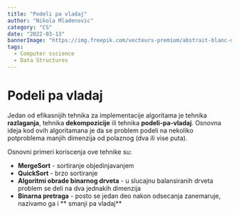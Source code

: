 ```yaml
---
title: "Podeli pa vladaj"
author: "Nikola Mladenovic"
category: "CS"
date: "2022-03-13"
bannerImage: "https://img.freepik.com/vecteurs-premium/abstrait-blanc-dans-style-papier-3d_23-2148390818.jpg?w=2000"
tags:
  - Computer sscience
  - Data Structures
---
```


# Podeli pa vladaj

Jedan od efikasnijih tehnika za implementacije algoritama je tehnika **razlaganja**, tehnika **dekompozicije** ili tehnika **podeli-pa-vladaj**. Osnovna ideja kod ovih algoritamana je da se problem podeli na nekoliko potproblema manjih dimenzija od polaznog (dva ili vise puta).

Osnovni primeri koriscenja ove tehnike su:

- **MergeSort** - sortiranje objedinjavanjem
- **QuickSort** - brzo sortiranje
- **Algoritmi obrade binarnog drveta** - u slucajnu balansiranih drveta problem se deli na dva jednakih dimenzija
- **Binarna pretraga** - posto se jedan deo nakon odsecanja zanemaruje, nazivamo ga i ** smanji pa vladaj**

